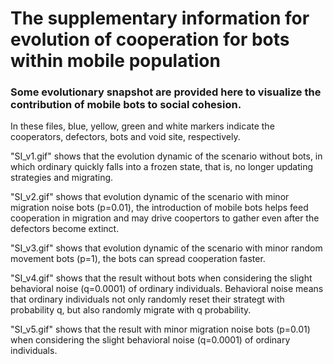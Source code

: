 # The supplementary information for evolution of cooperation for bots within mobile population

### Some evolutionary snapshot are provided here to visualize the contribution of mobile bots to social cohesion.

In these files, blue, yellow, green and white markers indicate the cooperators, defectors, bots and void site, respectively.

"SI_v1.gif" shows that the evolution dynamic of the scenario without bots, in which ordinary quickly falls into a frozen state, that is, no longer updating strategies and migrating.

"SI_v2.gif" shows that evolution dynamic of the scenario with minor migration noise bots (p=0.01), the introduction of mobile bots helps feed cooperation in migration and may drive coopertors to gather even after the defectors become extinct.

"SI_v3.gif" shows that evolution dynamic of the scenario with minor random movement bots (p=1), the bots can spread cooperation faster.

"SI_v4.gif" shows that the result without bots when considering the slight behavioral noise (q=0.0001) of ordinary individuals. Behavioral noise means that ordinary individuals not only randomly reset their strategt with probability q, but also randomly migrate with q probability.

"SI_v5.gif" shows that the result with minor migration noise bots (p=0.01) when considering the slight behavioral noise (q=0.0001) of ordinary individuals.
